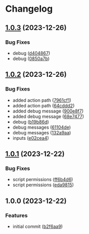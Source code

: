 # Changelog

## [1.0.3](https://github.com/Fenikks/gh-actions-cache/compare/v1.0.2...v1.0.3) (2023-12-26)


### Bug Fixes

* debug ([d404867](https://github.com/Fenikks/gh-actions-cache/commit/d404867c24b94583d822c9637e743bc9ae6bf2e1))
* debug ([0850a7b](https://github.com/Fenikks/gh-actions-cache/commit/0850a7b7f11995e6eebcefbd09d23eec2475ae3e))

## [1.0.2](https://github.com/Fenikks/gh-actions-cache/compare/v1.0.1...v1.0.2) (2023-12-26)


### Bug Fixes

* added action path ([7961cf1](https://github.com/Fenikks/gh-actions-cache/commit/7961cf1c2f94caa7205c3375c3119ad46ca1682c))
* added action path ([64cddd2](https://github.com/Fenikks/gh-actions-cache/commit/64cddd25738ee9be8521a43c95b1bca81ad0b9f5))
* added debug message ([900e8f7](https://github.com/Fenikks/gh-actions-cache/commit/900e8f795151d057f789a75fac8eba3c98f2ef44))
* added debug message ([68e7477](https://github.com/Fenikks/gh-actions-cache/commit/68e74777c90c1836e28e474e8ad701a6e1ff2c25))
* debug ([b19b86d](https://github.com/Fenikks/gh-actions-cache/commit/b19b86d4194153afeeefafc35e63a7dccc0428c7))
* debug messages ([61104de](https://github.com/Fenikks/gh-actions-cache/commit/61104dea20f4467206f84942d61c73b75b89c7ba))
* debug messages ([132a9aa](https://github.com/Fenikks/gh-actions-cache/commit/132a9aab0eadd68dce2a7a7749734b5723d86f93))
* inputs ([e02cea4](https://github.com/Fenikks/gh-actions-cache/commit/e02cea4d96c0bbca7435ab056c16c7fe332280ab))

## [1.0.1](https://github.com/Fenikks/gh-actions-cache/compare/v1.0.0...v1.0.1) (2023-12-22)


### Bug Fixes

* script permissions ([ff6b4d6](https://github.com/Fenikks/gh-actions-cache/commit/ff6b4d6bc6bb0440d4743ae3e52786e1f0817f9d))
* script permissions ([eda9815](https://github.com/Fenikks/gh-actions-cache/commit/eda98154bba1eec16dc6eb9449b56d78502a0dfa))

## 1.0.0 (2023-12-22)


### Features

* initial commit ([b2f6aa9](https://github.com/Fenikks/gh-actions-cache/commit/b2f6aa986e0d6b080c20a042cfb74006d54669ab))

